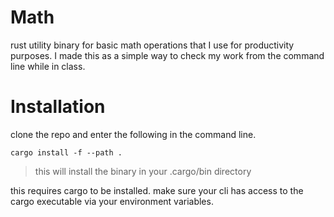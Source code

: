 # Math
rust utility binary for basic math operations that I use for productivity purposes. I made this as a simple way to check my work from the command line while in class.

# Installation
clone the repo and enter the following in the command line.
```shell
cargo install -f --path .
```
>this will install the binary in your .cargo/bin directory

this requires cargo to be installed. make sure your cli has access to the cargo 
executable via your environment variables.
